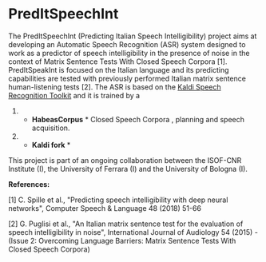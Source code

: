 # PredItSpeechInt

The PredItSpeechInt (Predicting Italian Speech Intelligibility) project aims at developing an Automatic Speech Recognition (ASR) system designed to work as a predictor of speech intelligibility in the presence of noise in the context of Matrix Sentence Tests With Closed Speech Corpora [1]. PredItSpeakInt is focused on the Italian language and its predicting capabilities are tested with previously performed Italian matrix sentence human-listening tests [2].
The ASR is based on the [Kaldi Speech Recognition Toolkit](http://kaldi-asr.org/) and it is trained by a 

1. * **HabeasCorpus** *
Closed Speech Corpora  , planning and speech acquisition.

2. * **Kaldi fork** *


This project is part of an ongoing collaboration between the ISOF-CNR Institute (I), the University of Ferrara (I) and the University of Bologna (I).

**References:**

[1] C. Spille et al., "Predicting speech intelligibility with deep neural networks", Computer Speech & Language 48 (2018) 51-66

[2] G. Puglisi et al., "An Italian matrix sentence test for the evaluation of speech intelligibility in noise", International Journal of Audiology 54 (2015) - (Issue 2: Overcoming Language Barriers: Matrix Sentence Tests With Closed Speech Corpora)
